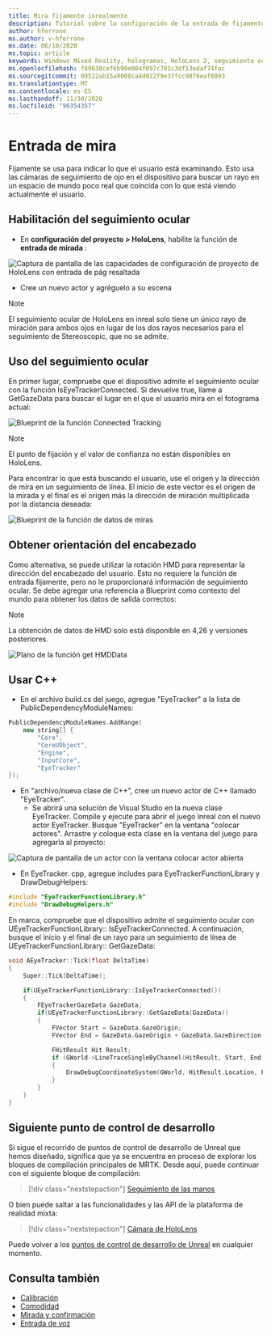 ```yaml
---
title: Mira fijamente inrealmente
description: Tutorial sobre la configuración de la entrada de fijamente para HoloLens y el motor no real
author: hferrone
ms.author: v-hferrone
ms.date: 06/10/2020
ms.topic: article
keywords: Windows Mixed Reality, hologramas, HoloLens 2, seguimiento ocular, entrada de mirada, pantalla montada de cabeza, motor no real, auriculares de realidad mixta, auriculares de la realidad mixta de Windows, auriculares de realidad virtual
ms.openlocfilehash: f89638cef6b90e004f097c701c3df13edaf74fac
ms.sourcegitcommit: 09522ab15a9008ca4d022f9e37fcc98f6eaf6093
ms.translationtype: MT
ms.contentlocale: es-ES
ms.lasthandoff: 11/30/2020
ms.locfileid: "96354357"
---
```

# <a name="gaze-input"></a>Entrada de mira

Fijamente se usa para indicar lo que el usuario está examinando.  Esto usa las cámaras de seguimiento de ojo en el dispositivo para buscar un rayo en un espacio de mundo poco real que coincida con lo que está viendo actualmente el usuario.

## <a name="enabling-eye-tracking"></a>Habilitación del seguimiento ocular

- En **configuración del proyecto > HoloLens**, habilite la función de **entrada de mirada** :

![Captura de pantalla de las capacidades de configuración de proyecto de HoloLens con entrada de pág resaltada](images/unreal-gaze-img-01.png)

- Cree un nuevo actor y agréguelo a su escena

> [!NOTE] 
> El seguimiento ocular de HoloLens en inreal solo tiene un único rayo de miración para ambos ojos en lugar de los dos rayos necesarios para el seguimiento de Stereoscopic, que no se admite.

## <a name="using-eye-tracking"></a>Uso del seguimiento ocular

En primer lugar, compruebe que el dispositivo admite el seguimiento ocular con la función IsEyeTrackerConnected.  Si devuelve true, llame a GetGazeData para buscar el lugar en el que el usuario mira en el fotograma actual:

![Blueprint de la función Connected Tracking](images/unreal-gaze-img-02.png)

> [!NOTE]
> El punto de fijación y el valor de confianza no están disponibles en HoloLens.

Para encontrar lo que está buscando el usuario, use el origen y la dirección de mira en un seguimiento de línea.  El inicio de este vector es el origen de la mirada y el final es el origen más la dirección de miración multiplicada por la distancia deseada:

![Blueprint de la función de datos de miras](images/unreal-gaze-img-03.png)

## <a name="getting-head-orientation"></a>Obtener orientación del encabezado

Como alternativa, se puede utilizar la rotación HMD para representar la dirección del encabezado del usuario.  Esto no requiere la función de entrada fijamente, pero no le proporcionará información de seguimiento ocular.  Se debe agregar una referencia a Blueprint como contexto del mundo para obtener los datos de salida correctos:

> [!NOTE]
> La obtención de datos de HMD solo está disponible en 4,26 y versiones posteriores.

![Plano de la función get HMDData](images/unreal-gaze-img-04.png)

## <a name="using-c"></a>Usar C++ 

- En el archivo build.cs del juego, agregue "EyeTracker" a la lista de PublicDependencyModuleNames:

```cpp
PublicDependencyModuleNames.AddRange(
    new string[] {
        "Core",
        "CoreUObject",
        "Engine",
        "InputCore",
        "EyeTracker"
});
```

- En "archivo/nueva clase de C++", cree un nuevo actor de C++ llamado "EyeTracker".
    - Se abrirá una solución de Visual Studio en la nueva clase EyeTracker. Compile y ejecute para abrir el juego inreal con el nuevo actor EyeTracker.  Busque "EyeTracker" en la ventana "colocar actores".  Arrastre y coloque esta clase en la ventana del juego para agregarla al proyecto:

![Captura de pantalla de un actor con la ventana colocar actor abierta](images/unreal-gaze-img-06.png)

- En EyeTracker. cpp, agregue includes para EyeTrackerFunctionLibrary y DrawDebugHelpers:

```cpp
#include "EyeTrackerFunctionLibrary.h"
#include "DrawDebugHelpers.h"
```

En marca, compruebe que el dispositivo admite el seguimiento ocular con UEyeTrackerFunctionLibrary:: IsEyeTrackerConnected.  A continuación, busque el inicio y el final de un rayo para un seguimiento de línea de UEyeTrackerFunctionLibrary:: GetGazeData:

```cpp
void AEyeTracker::Tick(float DeltaTime)
{
    Super::Tick(DeltaTime);

    if(UEyeTrackerFunctionLibrary::IsEyeTrackerConnected())
    {
        FEyeTrackerGazeData GazeData;
        if(UEyeTrackerFunctionLibrary::GetGazeData(GazeData))
        {
            FVector Start = GazeData.GazeOrigin;
            FVector End = GazeData.GazeOrigin + GazeData.GazeDirection * 100;

            FHitResult Hit Result;
            if (GWorld->LineTraceSingleByChannel(HitResult, Start, End, ECollisionChannel::ECC_Visiblity))
            {
                DrawDebugCoordinateSystem(GWorld, HitResult.Location, FQuat::Identity.Rotator(), 10);
            }
        }
    }
}
```

## <a name="next-development-checkpoint"></a>Siguiente punto de control de desarrollo

Si sigue el recorrido de puntos de control de desarrollo de Unreal que hemos diseñado, significa que ya se encuentra en proceso de explorar los bloques de compilación principales de MRTK. Desde aquí, puede continuar con el siguiente bloque de compilación: 

> [!div class="nextstepaction"]
> [Seguimiento de las manos](unreal-hand-tracking.md)

O bien puede saltar a las funcionalidades y las API de la plataforma de realidad mixta:

> [!div class="nextstepaction"]
> [Cámara de HoloLens](unreal-hololens-camera.md)

Puede volver a los [puntos de control de desarrollo de Unreal](unreal-development-overview.md#2-core-building-blocks) en cualquier momento.

## <a name="see-also"></a>Consulta también
* [Calibración](../../calibration.md)
* [Comodidad](../../design/comfort.md)
* [Mirada y confirmación](../../design/gaze-and-commit.md)
* [Entrada de voz](../../out-of-scope/voice-design.md)
